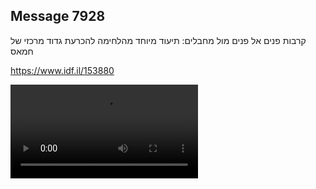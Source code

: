 ## Message 7928

קרבות פנים אל פנים מול מחבלים:
תיעוד מיוחד מהלחימה להכרעת גדוד מרכזי של חמאס

https://www.idf.il/153880

![Video](7928/7928_media.mp4)
